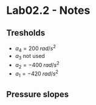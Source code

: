 # Lab02.2 - Notes

## Tresholds

- $a_4 = 200 \; rad/s^2$
- $a_3$ not used
- $a_2 = -400 \; rad/s^2$
- $a_1 = -420 \; rad/s^2$

## Pressure slopes


